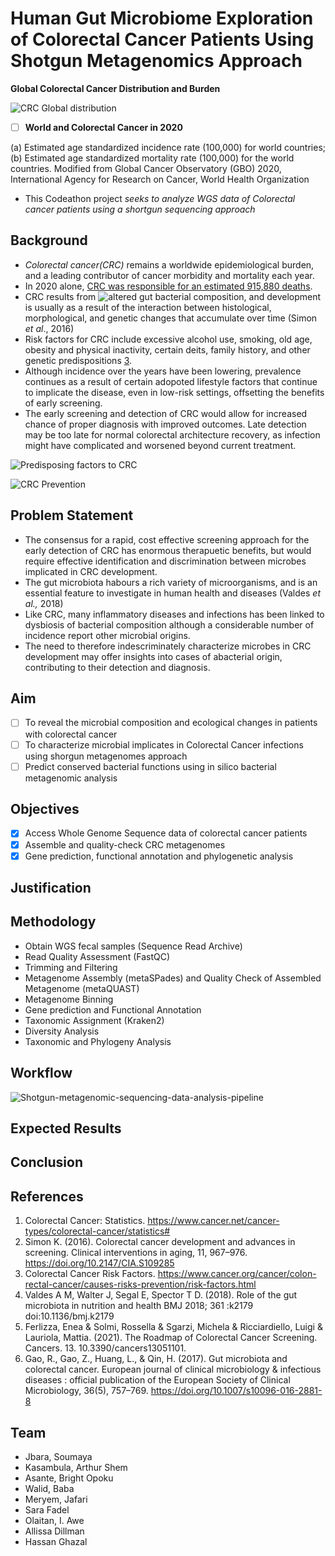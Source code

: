 # Human Gut Microbiome Exploration of Colorectal Cancer Patients Using Shotgun Metagenomics Approach

**Global Colorectal Cancer Distribution and Burden**

![CRC Global distribution](https://www.researchgate.net/publication/350679855/figure/fig1/AS:1010786403090432@1618001666089/World-and-colorectal-cancer-in-2020-a-Estimated-age-standardized-incidence-rate.png)

- [ ] **World and Colorectal Cancer in 2020**

(a) Estimated age standardized incidence rate (100,000) for world countries; (b) Estimated age standardized mortality rate (100,000) for the world countries. Modified from Global Cancer Observatory (GBO) 2020, International Agency for Research on Cancer, World Health Organization 

* This Codeathon project _seeks to analyze WGS data of Colorectal cancer patients using a shortgun sequencing approach_

## Background

* *Colorectal cancer(CRC)* remains a worldwide epidemiological burden, and a leading contributor of cancer morbidity and mortality each year. 
* In 2020 alone, [CRC was responsible for an estimated 915,880 deaths](https://www.cancer.net/cancer-types/colorectal-cancer/statistics#). 
* CRC results from ![altered gut bacterial composition](https://pubmed.ncbi.nlm.nih.gov/28512250/), and development is usually as a result of the interaction between histological, morphological, and genetic changes that accumulate over time (Simon _et al_., 2016)
* Risk factors for CRC include excessive alcohol use, smoking, old age, obesity and physical inactivity, certain deits, family history, and other genetic predispositions [3](https://www.cancer.org/cancer/colon-rectal-cancer/causes-risks-prevention/risk-factors.html).
* Although incidence over the years have been lowering, prevalence continues as a result of certain adopoted lifestyle factors that continue to implicate the disease, even in low-risk settings, offsetting the benefits of early screening.
* The early screening and detection of CRC would allow for increased chance of proper diagnosis with improved outcomes. Late detection may be too late for normal colorectal architecture recovery, as infection might have complicated and worsened beyond current treatment.

![Predisposing factors to CRC](https://f6publishing.blob.core.windows.net/7920e3fb-54d9-482e-ac8e-556aa64f9d20/WJG-20-6055-g002.jpg)

![CRC Prevention](https://f6publishing.blob.core.windows.net/7920e3fb-54d9-482e-ac8e-556aa64f9d20/WJG-20-6055-g003.jpg)


## Problem Statement
- The consensus for a rapid, cost effective screening approach for the early detection of CRC has enormous therapuetic benefits, but would require effective identification and discrimination between microbes implicated in CRC development. 
- The gut microbiota habours a rich variety of microorganisms, and is an essential feature to investigate in human health and diseases (Valdes _et al.,_ 2018)
- Like CRC, many inflammatory diseases and infections has been linked to dysbiosis of bacterial composition although a considerable number of incidence report other microbial origins.
- The need to therefore indescriminately characterize microbes in CRC development may offer insights into cases of abacterial origin, contributing to their detection and diagnosis.  

## Aim
- [ ] To reveal the microbial composition and ecological changes in patients with colorectal cancer
- [ ] To characterize microbial implicates in Colorectal Cancer infections using shorgun metagenomes approach
- [ ] Predict conserved bacterial functions using in silico bacterial metagenomic analysis

## Objectives
- [x] Access Whole Genome Sequence data of colorectal cancer patients
- [x] Assemble and quality-check CRC metagenomes
- [x] Gene prediction, functional annotation and phylogenetic analysis

## Justification

## Methodology
* Obtain WGS fecal samples (Sequence Read Archive)
* Read Quality Assessment (FastQC)
* Trimming and Filtering 
* Metagenome Assembly (metaSPades) and Quality Check of Assembled Metagenome (metaQUAST)
* Metagenome Binning
* Gene prediction and Functional Annotation
* Taxonomic Assignment (Kraken2)
* Diversity Analysis
* Taxonomic and Phylogeny Analysis

## Workflow 
![Shotgun-metagenomic-sequencing-data-analysis-pipeline](https://user-images.githubusercontent.com/91139902/162806492-34e1cac0-a2fc-49d8-92eb-8dabbe542b6e.png)

## Expected Results


## Conclusion




## References

1. Colorectal Cancer: Statistics. https://www.cancer.net/cancer-types/colorectal-cancer/statistics#
2. Simon K. (2016). Colorectal cancer development and advances in screening. Clinical interventions in aging, 11, 967–976. https://doi.org/10.2147/CIA.S109285
3. Colorectal Cancer Risk Factors. https://www.cancer.org/cancer/colon-rectal-cancer/causes-risks-prevention/risk-factors.html
4. Valdes A M, Walter J, Segal E, Spector T D. (2018). Role of the gut microbiota in nutrition and health BMJ 2018; 361 :k2179 doi:10.1136/bmj.k2179
5. Ferlizza, Enea & Solmi, Rossella & Sgarzi, Michela & Ricciardiello, Luigi & Lauriola, Mattia. (2021). The Roadmap of Colorectal Cancer Screening. Cancers. 13. 10.3390/cancers13051101. 
6. Gao, R., Gao, Z., Huang, L., & Qin, H. (2017). Gut microbiota and colorectal cancer. European journal of clinical microbiology & infectious diseases : official publication of the European Society of Clinical Microbiology, 36(5), 757–769. https://doi.org/10.1007/s10096-016-2881-8

## Team
* Jbara, Soumaya
* Kasambula, Arthur Shem
* Asante, Bright Opoku
* Walid, Baba
* Meryem, Jafari
* Sara Fadel
* Olaitan, I. Awe
* Allissa Dillman
* Hassan Ghazal




















